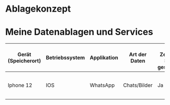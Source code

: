 # Ablagekonzept

# Meine Datenablagen und Services

| Gerät (Speicherort) | Betriebssystem | Applikation | Art der Daten | Auf Zentralem Server gespeichert | User friendly privacy policy | Folgen von Datenverlust 				| Folgen von Diebstahl 					| Backup vorhanden | Art des Backups 				| Häufigkeit des Backups 			| Massnahmen |
| ------------------- | -------------- | ----------- | ------------- | -------------------------------- | ---------------------------- | -------------------------------------- | ------------------------------------- | ---------------- | ------------------------------ | --------------------------------- | ---------- |
| Iphone 12			  |	IOS			   | WhatsApp	 | Chats/Bilder	 | Ja								| Ja						   | Velust von Chats/Bilder	   			| Gestolene private Bidler von Freunden	| Ja			   | iCloud			  				| Sobald Daten gespeichert werden	|	Keine	 |
